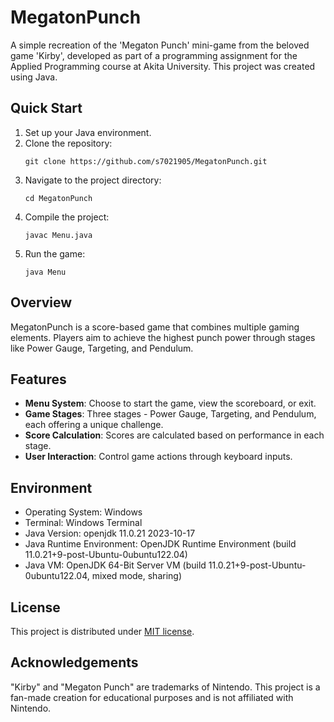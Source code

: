 # MegatonPunch

A simple recreation of the 'Megaton Punch' mini-game from the beloved game 'Kirby', developed as part of a programming assignment for the Applied Programming course at Akita University. 
This project was created using Java.

## Quick Start
1. Set up your Java environment.
2. Clone the repository:
   ```shell
   git clone https://github.com/s7021905/MegatonPunch.git
   ```
3. Navigate to the project directory:
   ```shell
   cd MegatonPunch
   ```
4. Compile the project:
   ```shell
   javac Menu.java
   ```
5. Run the game:
   ```shell
   java Menu
   ```

## Overview
MegatonPunch is a score-based game that combines multiple gaming elements. Players aim to achieve the highest punch power through stages like Power Gauge, Targeting, and Pendulum. 

## Features
- **Menu System**: Choose to start the game, view the scoreboard, or exit.
- **Game Stages**: Three stages - Power Gauge, Targeting, and Pendulum, each offering a unique challenge.
- **Score Calculation**: Scores are calculated based on performance in each stage.
- **User Interaction**: Control game actions through keyboard inputs.

## Environment
- Operating System: Windows
- Terminal: Windows Terminal
- Java Version: openjdk 11.0.21 2023-10-17
- Java Runtime Environment: OpenJDK Runtime Environment (build 11.0.21+9-post-Ubuntu-0ubuntu122.04)
- Java VM: OpenJDK 64-Bit Server VM (build 11.0.21+9-post-Ubuntu-0ubuntu122.04, mixed mode, sharing)

## License
This project is distributed under [MIT license](./LICENSE).

## Acknowledgements
"Kirby" and "Megaton Punch" are trademarks of Nintendo. This project is a fan-made creation for educational purposes and is not affiliated with Nintendo.
